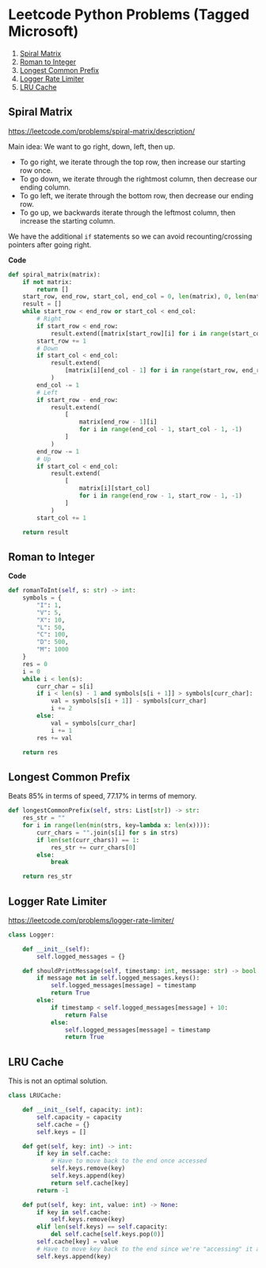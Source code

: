 # Leetcode Python Problems (Tagged Microsoft)

1. [Spiral Matrix](#spiral-matrix)
2. [Roman to Integer](#roman-to-integer)
3. [Longest Common Prefix](#longest-common-prefix)
4. [Logger Rate Limiter](#logger-rate-limiter)
5. [LRU Cache](#lru-cache)

## Spiral Matrix

https://leetcode.com/problems/spiral-matrix/description/

Main idea: We want to go right, down, left, then up. 
- To go right, we iterate through the top row, then increase our starting row once.
- To go down, we iterate through the rightmost column, then decrease our ending column.
- To go left, we iterate through the bottom row, then decrease our ending row.
- To go up, we backwards iterate through the leftmost column, then increase the starting column.

We have the additional `if` statements so we can avoid recounting/crossing pointers after going right.

**Code**
```python
def spiral_matrix(matrix):
    if not matrix:
        return []
    start_row, end_row, start_col, end_col = 0, len(matrix), 0, len(matrix[0])
    result = []
    while start_row < end_row or start_col < end_col:
        # Right
        if start_row < end_row:
            result.extend([matrix[start_row][i] for i in range(start_col, end_col)])
        start_row += 1
        # Down
        if start_col < end_col:
            result.extend(
                [matrix[i][end_col - 1] for i in range(start_row, end_row)]
            )
        end_col -= 1
        # Left
        if start_row - end_row:
            result.extend(
                [
                    matrix[end_row - 1][i]
                    for i in range(end_col - 1, start_col - 1, -1)
                ]
            )
        end_row -= 1
        # Up
        if start_col < end_col:
            result.extend(
                [
                    matrix[i][start_col]
                    for i in range(end_row - 1, start_row - 1, -1)
                ]
            )
        start_col += 1

    return result
```

## Roman to Integer

**Code**
```python
def romanToInt(self, s: str) -> int:
    symbols = {
        "I": 1,
        "V": 5,
        "X": 10,
        "L": 50,
        "C": 100,
        "D": 500,
        "M": 1000
    }
    res = 0
    i = 0
    while i < len(s):
        curr_char = s[i]
        if i < len(s) - 1 and symbols[s[i + 1]] > symbols[curr_char]:
            val = symbols[s[i + 1]] - symbols[curr_char]
            i += 2
        else:
            val = symbols[curr_char]
            i += 1
        res += val

    return res
```

## Longest Common Prefix

Beats 85% in terms of speed, 77.17% in terms of memory.

```python
def longestCommonPrefix(self, strs: List[str]) -> str:
    res_str = ""
    for i in range(len(min(strs, key=lambda x: len(x)))):
        curr_chars = "".join(s[i] for s in strs)
        if len(set(curr_chars)) == 1:
            res_str += curr_chars[0]
        else:
            break

    return res_str
``` 

## Logger Rate Limiter

https://leetcode.com/problems/logger-rate-limiter/

```python
class Logger:

    def __init__(self):
        self.logged_messages = {}

    def shouldPrintMessage(self, timestamp: int, message: str) -> bool:
        if message not in self.logged_messages.keys():
            self.logged_messages[message] = timestamp
            return True
        else:
            if timestamp < self.logged_messages[message] + 10:
                return False
            else:
                self.logged_messages[message] = timestamp
                return True
```

## LRU Cache

This is not an optimal solution.

```python
class LRUCache:

    def __init__(self, capacity: int):
        self.capacity = capacity
        self.cache = {}
        self.keys = []

    def get(self, key: int) -> int:
        if key in self.cache:
            # Have to move back to the end once accessed
            self.keys.remove(key)
            self.keys.append(key)
            return self.cache[key]
        return -1

    def put(self, key: int, value: int) -> None:
        if key in self.cache:
            self.keys.remove(key)
        elif len(self.keys) == self.capacity:
            del self.cache[self.keys.pop(0)]
        self.cache[key] = value
        # Have to move key back to the end since we're "accessing" it again
        self.keys.append(key)
```
